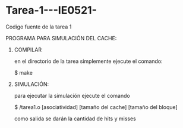 # Tarea-1---IE0521-
Codigo fuente de la tarea 1 


PROGRAMA PARA SIMULACIÓN DEL CACHE:

1. COMPILAR

	en el directorio de la tarea simplemente ejecute el comando:

	$ make

2. SIMULACIÓN:

	para ejecutar la simulación ejecute el comando

	$ /tarea1.o [asociatividad] [tamaño del cache] [tamaño del bloque]

	como salida se darán la cantidad de hits y misses
